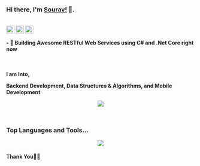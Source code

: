 ### Hi there, I'm [Sourav!]([https://souravpaul.live](https://www.cse.iitb.ac.in/~souravpaul/)) 👋.

<br/>
<a href="https://www.linkedin.com/in/souravpaul8/">
  <img align="left" alt="Linkedin" width="22px" src="https://cdn.jsdelivr.net/npm/simple-icons@v3/icons/linkedin.svg" />
</a>
<a href="https://t.me/souravpaul">
  <img align="left" alt="Telegram" width="22px" src="https://cdn.jsdelivr.net/npm/simple-icons@v3/icons/telegram.svg" />
</a>
<a href="https://www.instagram.com/sourav_paul8/">
  <img align="left" alt="Instagram" width="22px" src="https://cdn.jsdelivr.net/npm/simple-icons@v3/icons/instagram.svg" />
</a>
<br />

#### - 🥀 Building Awesome RESTful Web Services using C# and .Net Core right now
<br />

**I am Into,**

**Backend Development, Data Structures & Algorithms, and Mobile Development**
<br />

<p align="center" >
  <a href="https://github.com/anuraghazra/github-readme-stats"> 
    <img  src="https://github-readme-stats.vercel.app/api?username=souravpaul8&&show_icons=true&theme=radical&count_private=true&hide=stars"/>
  </a>
</p>
<br />
  
### Top Languages and Tools...
<p align="center" >
  <a href="https://github.com/anuraghazra/github-readme-stats"> 
    <img  src="https://github-readme-stats.vercel.app/api/top-langs/?username=souravpaul8"/>
  </a>
</p
<br />
  
#### Thank You🙏🏼
